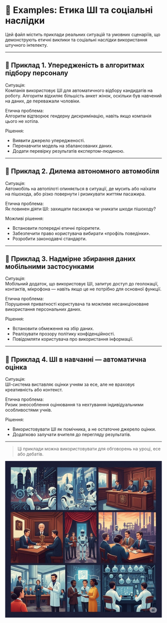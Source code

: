 # 📂 Examples: Етика ШІ та соціальні наслідки

Цей файл містить приклади реальних ситуацій та умовних сценаріїв, що демонструють етичні виклики та соціальні наслідки використання штучного інтелекту.

---

## 🧠 Приклад 1. Упередженість в алгоритмах підбору персоналу

Ситуація:  
Компанія використовує ШІ для автоматичного відбору кандидатів на роботу. Алгоритм відхиляє більшість анкет жінок, оскільки був навчений на даних, де переважали чоловіки.

Етична проблема:  
Алгоритм відтворює гендерну дискримінацію, навіть якщо компанія цього не хотіла.

Рішення:  
- Виявити джерело упередженості.
- Перенавчити модель на збалансованих даних.
- Додати перевірку результатів експертом-людиною.

---

## 🚗 Приклад 2. Дилема автономного автомобіля

Ситуація:  
Автомобіль на автопілоті опиняється в ситуації, де мусить або наїхати на пішохода, або різко повернути і ризикувати життям пасажира.

Етична проблема:  
Як повинен діяти ШІ: захищати пасажира чи уникати шкоди пішоходу?

Можливі рішення:  
- Встановити попередні етичні пріоритети.
- Забезпечити право користувача вибирати «профіль поведінки».
- Розробити законодавчі стандарти.

---

## 📱 Приклад 3. Надмірне збирання даних мобільними застосунками

Ситуація:  
Мобільний додаток, що використовує ШІ, запитує доступ до геолокації, контактів, мікрофона — навіть якщо це не потрібно для основної функції.

Етична проблема:  
Порушення приватності користувача та можливе несанкціоноване використання персональних даних.

Рішення:  
- Встановити обмеження на збір даних.
- Реалізувати прозору політику конфіденційності.
- Повідомляти користувача про використання інформації.

---

## 🏫 Приклад 4. ШІ в навчанні — автоматична оцінка

Ситуація:  
ШІ-система виставляє оцінки учням за есе, але не враховує креативність або контекст.

Етична проблема:  
Ризик знеособлення оцінювання та нехтування індивідуальними особливостями учнів.

Рішення:  
- Використовувати ШІ як помічника, а не остаточне джерело оцінки.
- Додатково залучати вчителя до перегляду результатів.

---

> Ці приклади можна використовувати для обговорень на уроці, есе або дебатів.

![Materiak-AI](../resources/images/15.jpg)
